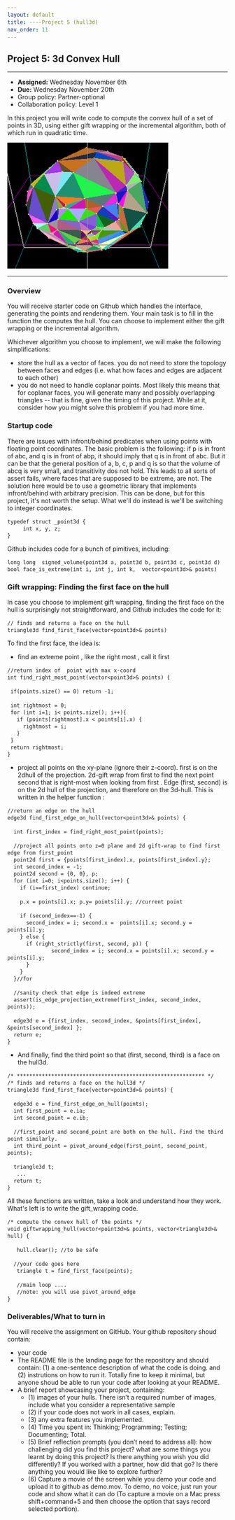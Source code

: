 ```yaml
---
layout: default 
title: ----Project 5 (hull3d)
nav_order: 11
---
```




## Project 5:  3d Convex Hull 


*** 
* __Assigned:__ Wednesday November 6th
* __Due:__   Wednesday November 20th 
* Group policy: Partner-optional 
* Collaboration policy: Level 1

In this project you will write code to compute the convex hull of a set of points in 3D, using either gift wrapping or the incremental algorithm, both of which run in quadratic time.  

![](hull3d.png)


***

### Overview

You will receive starter code on Github which handles the interface, generating the points and rendering them.  Your main task is to fill in  the function the computes the hull. You can choose to implement either the gift wrapping or the incremental algorithm. 

Whichever algorithm you choose to implement, we will make the following simplifications: 
* store the hull as a vector of faces. you do not need to store the topology between faces and edges (i.e.  what how faces and edges are adjacent  to each other)
* you do not need to handle  coplanar points. Most likely this means that for coplanar faces, you will generate many and possibly overlapping triangles -- that is fine, given the timing of this project.   While at it, consider how you might solve this problem if you had more time.  

### Startup code 

There are issues with infront/behind predicates when using points with  floating point coordinates. The basic problem is the following:  if p is in front of abc, and q is in front of abp,  it  should imply that q is in front of abc.  But it can be that the general position of a, b, c, p and q is so that the volume of abcq is very small, and transitivity dos not hold. This leads to all sorts of assert fails, where faces that are supposed to be extreme, are not. The solution here would be to use a geometric library that implements  infront/behind with arbitrary precision. This can be done, but  for this project, it's not worth the setup.  What we'll do instead is we'll be switching to integer coordinates.

```
typedef struct _point3d {
     int x, y, z; 
}
```

Github  includes code for a bunch of pimitives, including:

```
long long  signed_volume(point3d a, point3d b, point3d c, point3d d) 
bool face_is_extreme(int i, int j, int k,  vector<point3d>& points) 
```

### Gift wrapping: Finding the first face on the hull 


In case you choose to  implement gift wrapping, finding the first face on the hull is surprisingly not straightforward, and Github includes the code for  it: 

```
// finds and returns a face on the hull
triangle3d find_first_face(vector<point3d>& points) 
```

To find the first face, the idea is:
* find an extreme point , like the right most , call it first
 
 ```
 //return index of  point with max x-coord 
int find_right_most_point(vector<point3d>& points) {

  if(points.size() == 0) return -1;
  
  int rightmost = 0;
  for (int i=1; i< points.size(); i++){
    if (points[rightmost].x < points[i].x) {
      rightmost = i;
    }
  }
  return rightmost; 
}
```

* project all points on the xy-plane (ignore their z-coord).   first is on the 2dhull of the projection. 2d-gift wrap from first  to find  the next point second  that is right-most when looking from first . Edge (first, second) is on the 2d hull of the projection, and therefore on the 3d-hull.  This is written in the helper function :

```
//return an edge on the hull 
edge3d find_first_edge_on_hull(vector<point3d>& points) {

  int first_index = find_right_most_point(points);
 
  //project all points onto z=0 plane and 2d gift-wrap to find first edge from first_point
  point2d first = {points[first_index].x, points[first_index].y};
  int second_index = -1;
  point2d second = {0, 0}, p;
  for (int i=0; i<points.size(); i++) {
    if (i==first_index) continue;

    p.x = points[i].x; p.y= points[i].y; //current point 

    if (second_index==-1) {
      second_index = i; second.x =  points[i].x; second.y = points[i].y;
    } else {
      if (right_strictly(first, second, p)) {
	          second_index = i; second.x = points[i].x; second.y = points[i].y;
      }
    }
  }//for

  //sanity check that edge is indeed extreme 
  assert(is_edge_projection_extreme(first_index, second_index, points)); 
  
  edge3d e = {first_index, second_index, &points[first_index], &points[second_index] }; 
  return e; 
}
```

* And finally, find the third point so that (first, second, third) is a face on the hull3d.

```
/* ************************************************************ */
/* finds and returns a face on the hull3d */
triangle3d find_first_face(vector<point3d>& points) {
  
  edge3d e = find_first_edge_on_hull(points);
  int first_point = e.ia;
  int second_point = e.ib;
    
  //first_point and second_point are both on the hull. Find the third point similarly.
  int third_point = pivot_around_edge(first_point, second_point, points);
 
  triangle3d t;
   ...
  return t; 
}
```

All these functions are written,  take a look and understand how they work.
What's left is to  write the gift_wrapping  code.

```
/* compute the convex hull of the points */
void giftwrapping_hull(vector<point3d>& points, vector<triangle3d>& hull) {

   hull.clear(); //to be safe
   
  //your code goes here
   triangle t = find_first_face(points); 

   //main loop ....
   //note: you will use pivot_around_edge 
} 
```


### Deliverables/What to turn in

You will receive the assignment on GitHub. Your github repository shoud contain:
- your code
- The README file is the landing page for the repository and should contain: (1) a one-sentence description of what the code is doing. and (2) instrutions on how to run it. Totally fine to keep it minimal, but anyone shoud be able to run your code after looking at your README.
- A brief report showcasing your project, containing:
	- (1) images of your hulls. There isn’t a required number of images, include what you consider a representative sample
	- (2) if your code does not work in all cases, explain.
	- (3) any extra features you implemented.
	- (4) Time you spent in: Thinking; Programming; Testing; Documenting; Total.
	- (5) Brief reflection prompts (you don’t need to address all): how challenging did you find this project? what are some things you learnt by doing this project? Is there anything you wish you did differently? If you worked with a partner, how did that go? Is there anything you would like like to explore further?
	- (6) Capture a movie of the screen while you demo your code and upload it to github as demo.mov. To demo, no voice, just run your code and show what it can do (To capture a movie on a Mac press shift+command+5 and then choose the option that says record selected portion).



